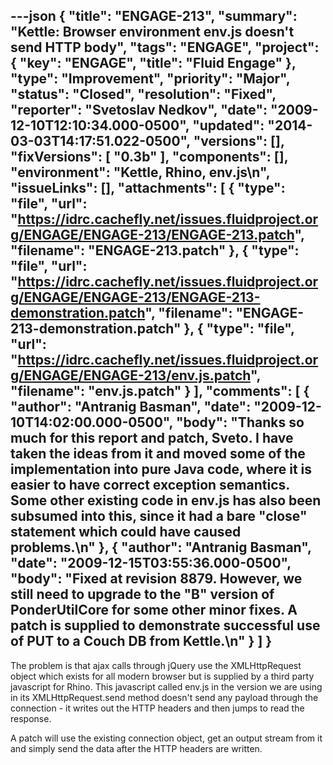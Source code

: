 ---json
{
  "title": "ENGAGE-213",
  "summary": "Kettle: Browser environment env.js doesn't send HTTP body",
  "tags": "ENGAGE",
  "project": {
    "key": "ENGAGE",
    "title": "Fluid Engage"
  },
  "type": "Improvement",
  "priority": "Major",
  "status": "Closed",
  "resolution": "Fixed",
  "reporter": "Svetoslav Nedkov",
  "date": "2009-12-10T12:10:34.000-0500",
  "updated": "2014-03-03T14:17:51.022-0500",
  "versions": [],
  "fixVersions": [
    "0.3b"
  ],
  "components": [],
  "environment": "Kettle, Rhino, env.js\n",
  "issueLinks": [],
  "attachments": [
    {
      "type": "file",
      "url": "https://idrc.cachefly.net/issues.fluidproject.org/ENGAGE/ENGAGE-213/ENGAGE-213.patch",
      "filename": "ENGAGE-213.patch"
    },
    {
      "type": "file",
      "url": "https://idrc.cachefly.net/issues.fluidproject.org/ENGAGE/ENGAGE-213/ENGAGE-213-demonstration.patch",
      "filename": "ENGAGE-213-demonstration.patch"
    },
    {
      "type": "file",
      "url": "https://idrc.cachefly.net/issues.fluidproject.org/ENGAGE/ENGAGE-213/env.js.patch",
      "filename": "env.js.patch"
    }
  ],
  "comments": [
    {
      "author": "Antranig Basman",
      "date": "2009-12-10T14:02:00.000-0500",
      "body": "Thanks so much for this report and patch, Sveto. I have taken the ideas from it and moved some of the implementation into pure Java code, where it is easier to have correct exception semantics. Some other existing code in env.js has also been subsumed into this, since it had a bare \"close\" statement which could have caused problems.\n"
    },
    {
      "author": "Antranig Basman",
      "date": "2009-12-15T03:55:36.000-0500",
      "body": "Fixed at revision 8879. However, we still need to upgrade to the \"B\" version of PonderUtilCore for some other minor fixes. A patch is supplied to demonstrate successful use of PUT to a Couch DB from Kettle.\n"
    }
  ]
}
---
The problem is that ajax calls through jQuery use the XMLHttpRequest object which exists for all modern browser but is supplied by a third party javascript for Rhino. This javascript called env.js in the version we are using in its XMLHttpRequest.send method doesn't send any payload through the connection - it writes out the HTTP headers and then jumps to read the response.

A patch will use the existing connection object, get an output stream from it and simply send the data after the HTTP headers are written.

        